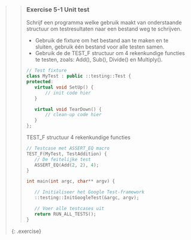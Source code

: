 >> ### Exercise 5-1 Unit test
>>
>> Schrijf een programma welke gebruik maakt van onderstaande structuur om testresultaten naar een bestand weg te schrijven.
>> * Gebruik de fixture om het bestand aan te maken en te sluiten, gebruik één bestand voor alle testen samen.
>> * Gebruik de de TEST_F structuur om 4 rekenkundige functies te testen, zoals: Add(), Sub(), Divide() en Multiply().
>>
>>```cpp
>>// Test fixture
>>class MyTest : public ::testing::Test {
>>protected:
>>    virtual void SetUp() {
>>        // init code hier
>>    }
>>
>>    virtual void TearDown() {
>>        // clean-up code hier
>>    }
>>};
>>```
>>
>> TEST_F structuur 4 rekenkundige functies
>>
>>```cpp
>>// Testcase met ASSERT_EQ macro
>>TEST_F(MyTest, TestAddition) {
>>    // De feitelijke test
>>    ASSERT_EQ(Add(2, 2), 4);
>>}
>>
>>int main(int argc, char** argv) {
>>
>>    // Initialiseer het Google Test-framework
>>    ::testing::InitGoogleTest(&argc, argv);
>>
>>    // Voer alle testcases uit
>>    return RUN_ALL_TESTS();
>>}
>>```
>>
>{: .exercise}